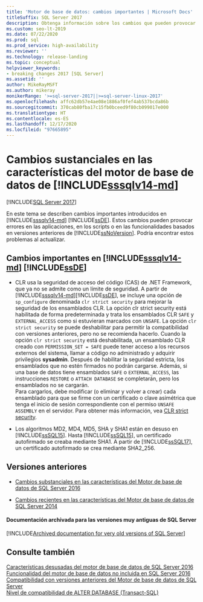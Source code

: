 ```yaml
---
title: 'Motor de base de datos: cambios importantes | Microsoft Docs'
titleSuffix: SQL Server 2017
description: Obtenga información sobre los cambios que pueden provocar errores en las aplicaciones, los scripts o las funcionalidades que estén basadas en versiones anteriores de SQL Server.
ms.custom: seo-lt-2019
ms.date: 07/22/2020
ms.prod: sql
ms.prod_service: high-availability
ms.reviewer: ''
ms.technology: release-landing
ms.topic: conceptual
helpviewer_keywords:
- breaking changes 2017 [SQL Server]
ms.assetid: ''
author: MikeRayMSFT
ms.author: mikeray
monikerRange: '>=sql-server-2017||>=sql-server-linux-2017'
ms.openlocfilehash: affc62db57e4ae08e1886af0fef4ab537bcda86b
ms.sourcegitcommit: 370cab80fba17c15fb0bceed9f80cb099017e000
ms.translationtype: HT
ms.contentlocale: es-ES
ms.lasthandoff: 12/17/2020
ms.locfileid: "97665895"
---
```

# <a name="breaking-changes-to-database-engine-features-in-sssqlv14-md"></a>Cambios sustanciales en las características del motor de base de datos de [!INCLUDE[sssqlv14-md](../includes/sssqlv14-md.md)]
[!INCLUDE[SQL Server 2017](../includes/applies-to-version/sqlserver2017.md)]


  En este tema se describen cambios importantes introducidos en [!INCLUDE[sssqlv14-md](../includes/sssqlv14-md.md)] [!INCLUDE[ssDE](../includes/ssde-md.md)]. Estos cambios pueden provocar errores en las aplicaciones, en los scripts o en las funcionalidades basados en versiones anteriores de [!INCLUDE[ssNoVersion](../includes/ssnoversion-md.md)]. Podría encontrar estos problemas al actualizar.  
  
## <a name="breaking-changes-in-sssqlv14-md-ssde"></a>Cambios importantes en [!INCLUDE[sssqlv14-md](../includes/sssqlv14-md.md)] [!INCLUDE[ssDE](../includes/ssde-md.md)]  
  
-  CLR usa la seguridad de acceso del código (CAS) de .NET Framework, que ya no se admite como un límite de seguridad. A partir de [!INCLUDE[sssqlv14-md](../includes/sssqlv14-md.md)][!INCLUDE[ssDE](../includes/ssde-md.md)], se incluye una opción de `sp_configure` denominada `clr strict security` para mejorar la seguridad de los ensamblados CLR. La opción clr strict security está habilitada de forma predeterminada y trata los ensamblados CLR `SAFE` y `EXTERNAL_ACCESS` como si estuvieran marcados con `UNSAFE`. La opción `clr strict security` se puede deshabilitar para permitir la compatibilidad con versiones anteriores, pero no se recomienda hacerlo. Cuando la opción `clr strict security` está deshabilitada, un ensamblado CLR creado con `PERMISSION_SET = SAFE` puede tener acceso a los recursos externos del sistema, llamar a código no administrado y adquirir privilegios **sysadmin**. Después de habilitar la seguridad estricta, los ensamblados que no estén firmados no podrán cargarse. Además, si una base de datos tiene ensamblados `SAFE` o `EXTERNAL_ACCESS`, las instrucciones `RESTORE` o `ATTACH DATABASE` se completarán, pero los ensamblados no se cargarán.   
  Para cargarlos, debe modificar (o eliminar y volver a crear) cada ensamblado para que se firme con un certificado o clave asimétrica que tenga el inicio de sesión correspondiente con el permiso `UNSAFE ASSEMBLY` en el servidor. Para obtener más información, vea [CLR strict security](../database-engine/configure-windows/clr-strict-security.md). 
  
-  Los algoritmos MD2, MD4, MD5, SHA y SHA1 están en desuso en [!INCLUDE[ssSQL15](../includes/sssql15-md.md)]. Hasta [!INCLUDE[ssSQL15](../includes/sssql15-md.md)], un certificado autofirmado se creaba mediante SHA1. A partir de [!INCLUDE[ssSQL17](../includes/sssql17-md.md)], un certificado autofirmado se crea mediante SHA2_256.

## <a name="previous-versions"></a><a name="previous-versions"></a> Versiones anteriores  

- [Cambios substanciales en las características del Motor de base de datos de SQL Server 2016](../database-engine/breaking-changes-to-database-engine-features-in-sql-server-2016.md)

- [Cambios recientes en las características del Motor de base de datos de SQL Server 2014](/previous-versions/sql/2014/database-engine/breaking-changes-to-database-engine-features-in-sql-server-2016?view=sql-server-2014&preserve-view=true#SQL14)

#### <a name="archived-documentation-for-very-old-versions-of-sql-server"></a>Documentación archivada para las versiones muy antiguas de SQL Server

[!INCLUDE[Archived documentation for very old versions of SQL Server](../includes/paragraph-content/previous-versions-archive-documentation-sql-server.md)]

## <a name="see-also"></a>Consulte también  
 [Características desusadas del motor de base de datos de SQL Server 2016](../database-engine/deprecated-database-engine-features-in-sql-server-2016.md)   
 [Funcionalidad del motor de base de datos no incluida en SQL Server 2016](./discontinued-database-engine-functionality-in-sql-server.md)   
 [Compatibilidad con versiones anteriores del Motor de base de datos de SQL Server](./discontinued-database-engine-functionality-in-sql-server.md)   
 [Nivel de compatibilidad de ALTER DATABASE &#40;Transact-SQL&#41;](../t-sql/statements/alter-database-transact-sql-compatibility-level.md)  
  
